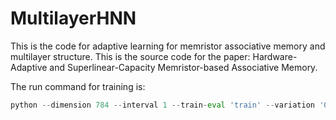 # MultilayerHNN

This is the code for adaptive learning for memristor associative memory and multilayer structure. This is the source code for the paper: Hardware-Adaptive and Superlinear-Capacity Memristor-based Associative Memory.

The run command for training is:
```python
python --dimension 784 --interval 1 --train-eval 'train' --variation '0.0' --stuck '0.0' --corruption 0.05 -seed 1 --dataset 'mnist' --binary True --max-pattern 64 --min-pattern 1
```
